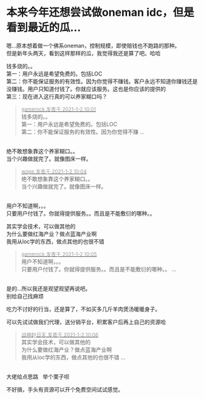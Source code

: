 # 本来今年还想尝试做oneman idc，但是看到最近的瓜…


嗯…原本想着做一个佛系oneman，控制规模，即使赔钱也不跑路的那种。<br />
但是新年头两天，看到这样那样的瓜，我觉得我还是算了吧。哈哈

<img src="static/image/smiley/yct/022.gif" smilieid="42" border="0" alt="" /><br />
钱多烧的。。<br />
第一：用户永远是希望免费的。包括LOC<br />
第二：你不能保证服务的有效性。因为你觉得不赚钱。客户永远不知道你赚钱还是没赚钱。用户只知道付钱了。你就应该服务。这也是你应该的提供的<br />
第三：现在进入这行真的可以养家糊口吗？

<div class="quote"><blockquote><font size="2"><a href="https://www.hostloc.com/forum.php?mod=redirect&amp;goto=findpost&amp;pid=9780312&amp;ptid=791775" target="_blank"><font color="#999999">gamerock 发表于 2021-1-2 10:01</font></a></font><br />
钱多烧的。。<br />
第一：用户永远是希望免费的。包括LOC<br />
第二：你不能保证服务的有效性。因为你觉得不赚 ...</blockquote></div><br />
绝不敢想象靠这个养家糊口。。<br />
当个兴趣做就完了。就像图床一样。

<div class="quote"><blockquote><font size="2"><a href="https://www.hostloc.com/forum.php?mod=redirect&amp;goto=findpost&amp;pid=9780322&amp;ptid=791775" target="_blank"><font color="#999999">wope 发表于 2021-1-2 10:04</font></a></font><br />
绝不敢想象靠这个养家糊口。。<br />
当个兴趣做就完了。就像图床一样。</blockquote></div><br />
用户不知道啊，。。<br />
只要用户付钱了。你就得提供服务。。而且是不能敷衍的哪种。。

其实学会技术，可以做其他的<br />
为什么要做红海产业？做点蓝海产业啊<br />
我用从loc学的东西，做点其他的也很不错

<div class="quote"><blockquote><font size="2"><a href="https://www.hostloc.com/forum.php?mod=redirect&amp;goto=findpost&amp;pid=9780324&amp;ptid=791775" target="_blank"><font color="#999999">gamerock 发表于 2021-1-2 10:05</font></a></font><br />
用户不知道啊，。。<br />
只要用户付钱了。你就得提供服务。。而且是不能敷衍的哪种。。 ...</blockquote></div><br />
是的…所以我还是观望观望再说吧。<br />
别给自己找麻烦<img src="static/image/smiley/default/titter.gif" smilieid="9" border="0" alt="" />

吃力不讨好的行当，还是算了，不如买多几斤羊肉煲汤暖暖身子。<img src="static/image/smiley/default/lol.gif" smilieid="12" border="0" alt="" />

可以先试试做我们代理，送分销平台，积累客户后再上自己的资源哈

<div class="quote"><blockquote><font size="2"><a href="https://www.hostloc.com/forum.php?mod=redirect&amp;goto=findpost&amp;pid=9780327&amp;ptid=791775" target="_blank"><font color="#999999">战神赵日天 发表于 2021-1-2 10:06</font></a></font><br />
其实学会技术，可以做其他的<br />
为什么要做红海产业？做点蓝海产业啊<br />
我用从loc学的东西，做点其他的也很不错 ...</blockquote></div><br />
大佬给点思路&nbsp; &nbsp;举个栗子呗

不好搞，手头有资源可以开个免费空间试试感觉。
